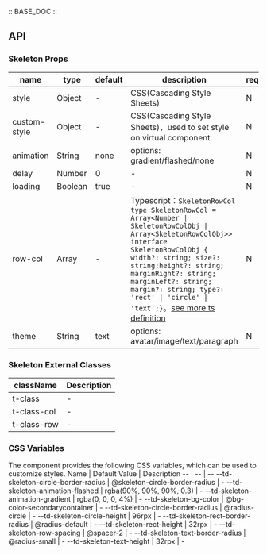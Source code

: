 :: BASE_DOC ::

## API

### Skeleton Props

name | type | default | description | required
-- | -- | -- | -- | --
style | Object | - | CSS(Cascading Style Sheets) | N
custom-style | Object | - | CSS(Cascading Style Sheets)，used to set style on virtual component | N
animation | String | none | options: gradient/flashed/none | N
delay | Number | 0 | \- | N
loading | Boolean | true | \- | N
row-col | Array | - | Typescript：`SkeletonRowCol` `type SkeletonRowCol = Array<Number \| SkeletonRowColObj \| Array<SkeletonRowColObj>>` `interface SkeletonRowColObj { width?: string; size?: string;height?: string; marginRight?: string; marginLeft?: string; margin?: string; type?: 'rect' \| 'circle' \| 'text';}`。[see more ts definition](https://github.com/Tencent/tdesign-miniprogram/blob/develop/packages/components/skeleton/type.ts) | N
theme | String | text | options: avatar/image/text/paragraph | N

### Skeleton External Classes

className | Description
-- | --
t-class | \-
t-class-col | \-
t-class-row | \-

### CSS Variables

The component provides the following CSS variables, which can be used to customize styles.
Name | Default Value | Description 
-- | -- | --
--td-skeleton-circle-border-radius | @skeleton-circle-border-radius | - 
--td-skeleton-animation-flashed | rgba(90%, 90%, 90%, 0.3) | - 
--td-skeleton-animation-gradient | rgba(0, 0, 0, 4%) | - 
--td-skeleton-bg-color | @bg-color-secondarycontainer | - 
--td-skeleton-circle-border-radius | @radius-circle | - 
--td-skeleton-circle-height | 96rpx | - 
--td-skeleton-rect-border-radius | @radius-default | - 
--td-skeleton-rect-height | 32rpx | - 
--td-skeleton-row-spacing | @spacer-2 | - 
--td-skeleton-text-border-radius | @radius-small | - 
--td-skeleton-text-height | 32rpx | -